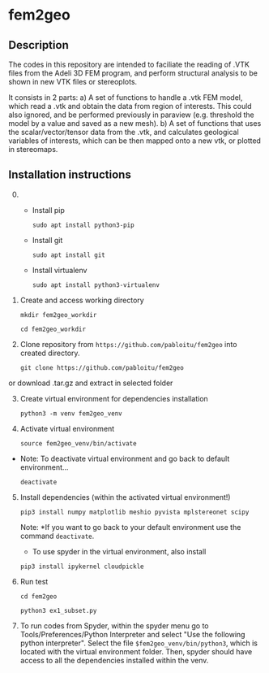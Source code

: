 # fem2geo

## Description

The codes in this repository are intended to faciliate the reading of .VTK files from the Adeli 3D FEM program,
and perform structural analysis to be shown in new VTK files or stereoplots.

It consists in 2 parts:
a) A set of functions to handle a .vtk FEM model, which read a .vtk and obtain the data from region of interests.
This could also ignored, and be performed previously in paraview (e.g. threshold the model by a value and saved as a new mesh).
b) A set of functions that uses the scalar/vector/tensor data from the .vtk, and calculates geological variables of interests,
which can be then mapped onto a new vtk, or plotted in stereomaps.


## Installation instructions

0.  * Install pip

      `sudo apt install python3-pip` 
      
    * Install git

      `sudo apt install git`
   
    * Install virtualenv
   
      `sudo apt install python3-virtualenv`
    
1. Create and access working directory 

    `mkdir fem2geo_workdir`
    
    `cd fem2geo_workdir`

2. Clone repository from `https://github.com/pabloitu/fem2geo` into created directory.
  
    `git clone https://github.com/pabloitu/fem2geo`
    
  or download .tar.gz and extract in selected folder
  
3. Create virtual environment for dependencies installation

    `python3 -m venv fem2geo_venv` 
 
4. Activate virtual environment

    `source fem2geo_venv/bin/activate`
    
  * Note: To deactivate virtual environment and go back to default environment...
  
    `deactivate`
    
5. Install dependencies (within the activated virtual environment!)

    `pip3 install numpy matplotlib meshio pyvista mplstereonet scipy`
    
    Note: *If you want to go back to your default environment use the command `deactivate`.
    
    * To use spyder in the virtual environment, also install
    
    `pip3 install ipykernel cloudpickle`
    
6. Run test

    `cd fem2geo`  

    `python3 ex1_subset.py`
    
    
7. To run codes from Spyder, within the spyder menu go to Tools/Preferences/Python Interpreter and select "Use the following python interpreter". Select the file `$fem2geo_venv/bin/python3`, which is located with the virtual environment folder.    Then, spyder should have access to all the dependencies installed within the venv.




